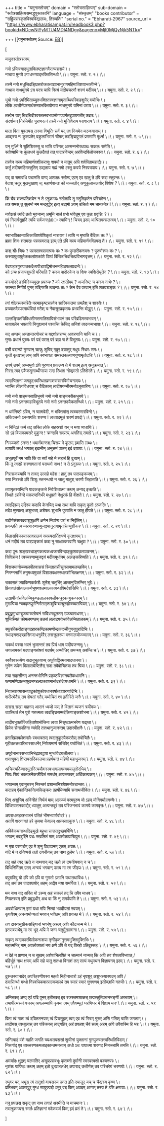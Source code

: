 +++
title = "यमुनास्तोत्रम्"
domain = "स्तोत्रसाहित्यम्"
sub-domain = "स्तोत्रसाहित्यसम्बद्धपुस्तकानि"
language = "संस्कृतम्"
"books contributor" = "राष्ट्रियसंस्कृतविश्वविद्यालयः, तिरुपतिः"
"serial no." = "Ebharati-2967"
source_url = "https://www.ebharatisampat.in/readbook3.php?bookid=NDcwNjYyMTU4MDI4NDgy&pageno=MjI0MjQyNjk5NTk="

+++
[[यमुनास्तोत्रम्	Source: [EB](https://www.ebharatisampat.in/readbook3.php?bookid=NDcwNjYyMTU4MDI4NDgy&pageno=MjI0MjQyNjk5NTk=)]]

\[













यामुनस्तोत्ररत्नम्

नमो ऽचिन्त्याद्भुताक्लिष्टज्ञानवैराग्यराशये \।  
नाथाय मुनये ऽगाधभगवद्भक्तिसिन्धवे \।\। यमुना. स्तो. र. १ \।\।

तस्मै नमो मधुजिदङ्घ्रिसरोजतत्त्वज्ञानानुरागमहिमातिशयान्तसीम्ने \।  
नाथाय नाथमुनये ऽत्र परत्र चापि नित्यं यदीयचरणौ शरणं मदीयम् \।\। यमुना. स्तो. र. २ \।\।

भूयो नमो ऽपरिमिताच्युतभक्तितत्त्वज्ञानामृताब्धिपरिवाहशुभैर् वचोभिः \।  
लोके ऽवतीर्णपरमार्थसमग्रभक्तियोगाय नाथमुनये यमिनां वराय \।\। यमुना. स्तो. र. ३ \।\।

तत्त्वेन यश् चिदचिदीश्वरतत्स्वभावभोगापवर्गतदुपायगतीर् उदारः \।  
संदर्शयन् निरमिमीत पुराणरत्नं तस्मै नमो मुनिविराय पराशराय \।\। यमुना. स्तो. र. ४ \।\।

माता पिता युवतयस् तनया विभूतिः सर्वं यद् एव नियमेन मदन्वयानाम् \।  
आद्यस्य नः कुलपतेर् वकुलाभिरामं श्रीमत् तदङ्घ्रियुगलं प्रणमामि मूर्ध्ना \।\। यमुना. स्तो. र. ५ \।\।

यन् मूर्ध्नि मे श्रुतिशिरस्सु च भाति यस्मिन्न् अस्मन्मनोरथपथः सकलः समेति \।  
स्तोष्यामि नः कुलधनं कुलदैवतं तत् पादारविन्दम् अरविन्दविलोचनस्य \।\।
यमुना. स्तो. र. ६ \।\।

तत्त्वेन यस्य महिमार्णवशीकराणुः शक्यो न मातुम् अपि शर्वपितामहाद्यैः \।  
कर्तुं तदीयमहिमस्तुतिम् उद्यताय मह्यं नमो ऽस्तु कवये निरपत्रपाय \।\।
यमुना. स्तो. र. ७ \।\।

यद् वा श्रमावधि यथामति वाप्य् अशक्तः स्तौम्य् एवम् एव खलु ते ऽपि सदा स्तुवन्तः \।  
वेदाश् चतुर् मुखमुखाश् च; महार्णवान्तः को मज्जतोर् अणुकुलाचलयोर् विशेषः ? \।\। यमुना. स्तो. र. ८ \।\।

किं चैष शक्त्यतिशयेन न ते ऽनुकम्प्यः स्तोतापि तु स्तुतिकृतेन परिश्रमेण \।  
तत्र श्रमस् तु सुलभो मम मन्दबुद्धेर् इत्य् उद्यमो ऽयम् उचितो मम चाब्जनेत्र ! \।\। यमुना. स्तो. र. ९ \।\।

नावेक्षसे त्यदि ततो भुवनान्य् अमूनि नालं प्रभो भवितुम् एव कुतः प्रवृत्तिः ? \।  
एवं निसर्गसुहृदि त्वयि सर्वजन्त्âüः स्वामिन् ! चित्रम् इदम् आश्रितवत्सलत्वम् \।\। यमुना. स्तो. र. १० \।\।

स्वाभाविकानवधिकातिशयेशितृत्वं नारायण ! त्वयि न मृष्यति वैदिकः कः ? \।  
ब्रह्मा शिवः शतमखः परमस्वराड् इत्य् एते ऽपि यस्य महिमार्णवविप्रषस् ते \।\। यमुना. स्तो. र. ११ \।\।

कश् श्रीः श्रियः ? परमसत्त्वसमाश्रयः कः ? कः पुण्डरीकनयनः ? पुरुषोत्तमः कः ? \।  
कस्यायुतायुतैककलांशकांशे विश्वं विचित्रचिदचित्प्रविभागवृत्तम् \।\।
यमुना. स्तो. र. १२ \।\।

वेदापहारगुरुपातकदैत्यपीडापद्विमोचनमहिष्ठफलप्रदानैः \।  
को ऽन्यः प्रजापशुपती परिपाति ? कस्य पादोदकेन स शिवः स्वशिरोधृतेन ? \।\।
यमुना. स्तो. र. १३ \।\।

कस्योदरे हरविरिञ्चमुखः प्रपञ्चः ? को रक्षतीमम् ? अजनिष्ट च कस्य नाभेः ? \।  
क्रान्त्वा निगीर्य पुनर् उद्गिरति त्वदन्यः कः ? केन वैष परवान् इति शक्यशङ्कः ? \।\। यमुना. स्तो. र. १४ \।\।

त्वां शीलरूपचरितैः परमप्रकृष्टसत्त्वेन सात्त्विकतया प्रबलैश् च शास्त्रैः \।  
प्रख्यातदैवपरमार्थविदां मतैश् च नैवासुरप्रकृतयः प्रभवन्ति बोद्धुम् \।\।
यमुना. स्तो. र. १५ \।\।

उल्लङ्घितत्रिविधसीमसमातिशायिसंभावनं तव परिब्रढिमस्वभावम् \।  
मायाबलेन भवतापि निगुह्यमानं पश्यन्ति केचिद् अनिशं त्वदनन्यभावाः \।\।
यमुना. स्तो. र. १६ \।\।

यद् अण्डम् अण्डान्तरगोचरं च यद्दशोत्तराण्य् आवरणानि यानि च \।  
गुणाः प्रधानं पुरुषः परं पदं परात् परं ब्रह्म च ते विभूतयः \।\। यमुना. स्तो. र. १७ \।\।

वशी वदान्यो गुणवान् ऋजुः शुचिर् मृदुर् दयालुर् मधुरः स्थिरः समः \।  
कृती कृतज्ञस् त्वम् अपि स्वभावतः समस्तकल्याणगुणामृतोदधिः \।\। यमुना. स्तो. र. १८ \।\।

उपर्य् उपर्य् अब्जभुवो ऽपि पूरुषान् प्रकल्प्य ते ये शतम् इत्य् अनुक्रमात् \।  
गिरस् त्वद् एकैकगुणाव्धीप्सया सदा स्थिता नोद्यमतो ऽतिशेरते \।\। यमुना. स्तो. र. १९ \।\।

त्वदाश्रितानां जगदुद्भवस्थितप्रणाशसंसारविमोचनादयः \।  
भवन्ति लीलाविधयश् च वैदिकास् त्वदीयगम्भीरमनोऽनुसारिणः \।\। यमुना. स्तो. र. २० \।\।

नमो नमो वाङ्मनसातिभूमये नमो नमो वाङ्मनसैकभूमये \।  
नमो नमो ऽनन्तमहाविभूतये नमो नमो ऽनन्तदयैकसन्धिवे \।\। यमुना. स्तो. र. २१ \।\।

न धर्मनिष्ठो ऽस्मि, न चात्मवेदी, न भक्तिमांस् त्वच्चरणारविन्दे \।  
अकिञ्चनो ऽनन्यगतिः शरण्य ! त्वत्पादमूलं शरणं प्रपद्ये \।\। यमुना. स्तो. र. २२ \।\।

न निन्दितं कर्म तद् अस्ति लोके सहस्रशो यन् न मया व्यधायि \।  
सो ऽहं विपाकावसरे मुकुन्द ! क्रन्दामि सम्प्रत्य् अगतिस् तवाग्रे \।\।
यमुना. स्तो. र. २३ \।\।

निमज्जतो ऽनन्त ! भवार्णवान्तश् चिराय मे कूलम् इवासि लब्धः \।  
त्वयापि लब्धं भगवन्न् इदानीम् अनुत्तमं पात्रम् इदं दयायाः \।\। यमुना. स्तो. र. २४ \।\।

अभूतपूर्वं मम भावि किं वा सर्वं सहे मे सहजं हि दुःखम् \।  
किं तु त्वदग्रे शरणागतानां पराभवो नाथ ! न ते ऽनुरूपः \।\। यमुना. स्तो. र. २५ \।\।

निरासकस्यापि न तावद् उत्सहे महेश ! हातुं तव पादपङ्कजम् \।  
रुषा निरस्तो ऽपि शिशुः स्तनन्धयो न जातु मातुश् चरणौ जिहासति \।\। यमुना. स्तो. र. २६ \।\।

तवामृतस्यन्दिनि पादकङ्कजे निवेशितात्मा कथम् अन्यद् इच्छति \।  
स्थिते ऽरविन्दे मकरन्दनिर्भरे मधुव्रतो नेक्षुरकं हि वीक्षते \।\। यमुना. स्तो. र. २७ \।\।

त्वदङ्घ्रिम् उद्दिश्य कदापि केनचिद् यथा तथा वापि सकृत् कुतो ऽञ्जलिः \।  
तदैव मुष्णात्य् अशुभाब्य् अशेषतः शुभानि पुष्णाति न जातु हीयते \।\।
यमुना. स्तो. र. २८ \।\।

उदीर्णसंसारदवाशुशुक्षणिं क्षणेन निर्वाप्य परां च निर्वृतिम् \।  
प्रयच्छति त्वच्चरणारुणाम्बुजद्वयानुरागामृतसिन्धुशीकरः \।\। यमुना. स्तो. र. २९ \।\।

विलासविक्रान्तपरावरालयं नमस्यदार्तिक्षपणे कृतक्षणम् \।  
धनं मदीयं तव पादपङ्कजं कदा नु साक्षात्करवाणि चक्षुषा ? \।\। यमुना. स्तो. र. ३० \।\।

कदा पुनः शङ्खरथाङ्गकल्पकध्वजारविन्दाङ्कुशवज्रलाञ्छनम् \।  
त्रिविक्रम ! त्वच्चरणाम्बुजद्वयं मदीयमूर्धानम् अलङ्करिष्यति \।\। यमुना. स्तो. र. ३१ \।\।

विराजमानोज्ज्वलपीतवाससं स्मितातसीसूनसमामलच्छविम् \।  
निमग्ननाभिं तनुमध्यमुन्नतं विशालवक्षस्स्थलशोभिलक्षणम् \।\। यमुना. स्तो. र. ३२ \।\।

चकासतं ज्याकिणकर्कशैः शुभैश् चतुर्भिर् आजानुविलम्भिर् भुहैः \।  
प्रियावतंसोत्पलकर्णभूषणश्लथालकाबन्धविमर्दशंसिभिः \।\। यमुना. स्तो. र. ३३ \।\।

उदग्रपीनांसविलम्बिकुण्डलालकावलीबन्धुरकन्बुकन्धरम् \।  
मुखश्रिया न्यक्कृतपूर्णनिर्मलामृतांशुबिम्बाम्बुरुहोज्ज्वलश्रियम् \।\।
यमुना. स्तो. र. ३४ \।\।

प्रबुद्धमुग्धाम्बुजचारुलोचनं सविभ्रमभ्रूलतम् उज्ज्वलाधरम् \।  
शुचिस्मितं कोमलगण्डम् उन्नसं ललाटपर्यन्तविलम्बितालकम् \।\। यमुना. स्तो. र. ३५ \।\।

स्फुरत्किरीटाङ्गदहारकण्ढिकामणीन्द्रकाञ्चीगुणनूपुरादिभिः \।  
रथाङ्गशङ्खासिगदाधनुर्वरैर् लसत्तुलस्या वनमालयोज्ज्वलम् \।\। यमुना. स्तो. र. ३६ \।\।

चकर्थ यस्या भवनं भुजान्तरं तव प्रियं धाम यदीयजन्मभूः \।  
जगत्समस्तं यदपाङ्गसंश्रयं यदर्थम् अम्भोधिर् अमन्थ्य् अबन्धि च \।\।
यमुना. स्तो. र. ३७ \।\।

स्ववैश्वरूप्येण सदानुभूतयाप्य् अपूर्ववद्विस्मयमादधानया \।  
गुणेन रूपेण विलासचेष्टितैस् सदा तवैवोचितया तव श्रिया \।\। यमुना. स्तो. र. ३८ \।\।

तया सहासीनम् अनन्तभोगिनि प्रकृष्टविज्ञानबलैकधामनि \।  
फणामणिव्रातमयूखमण्डलप्रकाशमानोदरदिव्यधामनि \।\। यमुना. स्तो. र. ३९ \।\।

निवासशय्यासनपादुकांशुकोपधानवर्षातपवारणादिभिः \।  
शरीरभेदैस् तव शेषतां गतैर् यथोचितं श्ष इतीरिते जनैः \।\। यमुना. स्तो. र. ४० \।\।

दासस् सखा वाहनम् आसनं ध्वजो यस् ते वितानं व्यजनं त्रयीमयः \।  
उपस्थितं तेन पुरो गरुत्मता त्वदङ्घ्रिसम्मर्दकिणाङ्कशोभना \।\। यमुना. स्तो. र. ४१ \।\।

त्वदीयभुक्तोज्जिहितशेषभोजिना त्वया निसृष्टात्मभरेण यद्यथा \।  
प्रियेण सेनापतिना न्यवेदि तत्तथानुजानन्तम् उदारवीक्षनैः \।\। यमुना. स्तो. र. ४२ \।\।

हताखिलक्लेशमलैः स्वभावतस् त्वदानुकूल्यैकरसैस् तवोचितैः \।  
गृहीततत्तत्परिचारसाधनैर् निषेव्यमाणं सचिवैर् यथोचितं \।\। यमुना. स्तो. र. ४३ \।\।

अपूर्वनानारसभावनिर्भद्रप्रबद्धया मुग्धविदघलीलया \।  
क्षणाणुवत् क्षिप्तपरादिकालया प्रहर्षयन्तं महिषीं महाभुजनम् \।\। यमुना. स्तो. र. ४४ \।\।

अचिन्त्यदिव्याद्भुतनित्ययौवनस्वभावलावण्यमयामृतोदधिम् \।  
श्रियः श्रियं भक्तजनैकजीवितं समर्थम् आपत्सखम् अर्थिकल्पकम् \।\। यमुना. स्तो. र. ४५ \।\।

भगवन्तम् एवानुचरन् निरन्तरं प्रशान्तनिश्शेषमनोरथान्तरः \।  
कदाहम् ऐकान्तिकनित्यकिङ्करः प्रहर्षयिष्यामि सनाथजीवितः \।\। यमुना. स्तो. र. ४६ \।\।

धिग् अशुचिम् अविनीतं निर्भयं माम् अलज्जं परमपुरुष यो ऽहम् योगिवर्याग्रगण्यैः \।  
विध्शिवसनकाद्यैर् ध्यातुम् अत्यन्तदूरं तव परिजनभावं कामये कामवृत्तः \।\।
यमुना. स्तो. र. ४७ \।\।

अपराधसहस्रभाजनं पतितं भीमभवार्णवोदरे \।  
अतगिं शरणागतं हरे कृपया केवलम् आत्मसात्कुरु \।\। यमुना. स्तो. र. ४८ \।\।

अविवेकघनान्धदिङ्मुखे बहुधा सन्ततदुःखवर्षिणि \।  
भगवन् भवदुर्दिने पथः स्खलितं माम् अवलोकयाचियुत \।\। यमुना. स्तो. र. ४९ \।\।

न मृषा परमार्थम् एव मे शृनु विज्ञापनम् एकम् अग्रतः \।  
यदि मे न दयिष्यसे ततो दयनीयस् तव नाथ दुर्लभः \।\। यमुना. स्तो. र. ५० \।\।

तद् अहं त्वद् ऋते न नाथवान् मद् ऋते त्वं दयनीयवान् न च \।  
विधिनिर्मितम् एतम् अन्वयं भगवान् पलय मा स्म जीहपः \।\। यमुना. स्तो. र. ५१ \।\।

वपुरादिषु यो ऽपि को ऽपि वा गुणतो ऽसानि यथातथाविधः \।  
तद् अयं तव पादपद्मयोर् अहम् अद्यैव मया समर्पितः \।\। यमुना. स्तो. र. ५२ \।\।

मम नाथ यद् अस्ति यो ऽस्म्य् अहं सकलं तद् धि तवैव माधव \।  
नियतस्वम् इति प्रबुद्धधीर् अथ वा किं नु समर्पयामि ते \।\। यमुना. स्तो. र. ५३ \।\।

अवबोधितवान् इमां यथा मयि नित्यां भवदीयतां स्वयम् \।  
कृपयैवम् अनन्यभोग्यतां भगवन् भक्तिम् अपि प्रयच्छ मे \।\। यमुना. स्तो. र. ५४ \।\।

तव दास्यसुखैकसङ्घिनां भवनेषु अस्त्व् अपि कीटजन्म मे \।  
इतरावसथेषु मा स्म भूद् अपि मे जन्म चतुर्मुखात्मना \।\। यमुना. स्तो. र. ५५ \।\।

सकृत् त्वदाकारविलोकनाशया तृणीकृतानुत्तमभुक्तिमुक्तिभिः \।  
महात्मभिर् माम् अवलोक्यतां नय क्षणे ऽपि ते यद् विरहो ऽतिदुस्सहः \।\।
यमुना. स्तो. र. ५६ \।\।

न देहं न प्राणान् न च सुखम् अशेषाभिलषितं न चात्मानं नान्यत् कि अपि तव शेषत्वविभवात् /  
बहिर्भूतं नाथ क्षणम् अपि सहे यातु शतधा विनाशं तत् सत्यं मधुमथन विज्ञापनम् इदम् \।\। यमुना. स्तो. र. ५७ \।\।

दुरन्तस्यानादेर् अपरिहरणीयस्य महतो निहीनाचारो ऽहं नृपशुर् अशुभस्यास्पदम् अपि /  
दयासिन्धो बन्धो निरवधिकवात्सल्यजलधे तव स्मारं स्मारं गुणगणम् इतीच्छामि गतभीः \।\। यमुना. स्तो. र. ५८ \।\।

अनिच्छन्न् अप्य् एवं यदि पुनर् इतीच्छन्न् इव रजस्तमश्छन्नच् छद्मस्तुतिवचनभङ्गीं अरचयम् \।  
तथापीत्थंरूपं वचनम् अवलम्ब्यापि कृपया त्वम् एवैवम्भूतं धरणिधर मे शिक्षय मनः \।\। यमुना. स्तो. र. ५९ \।\।

पिता त्वं माता त्वं दयिततनयस् त्वं प्रियसुहृत् त्वम् एव त्वं मित्रम् गुरुर् असि गतिश् चासि जगताम् \।  
त्वदीयस् त्वध्बृत्यस् तव परिजनस् त्वद्गतिर् अहं प्रपन्नश् चैवं सत्य् अहम् अपि तवैवास्मि हि भरः \।\। यमुना. स्तो. र. ६० \।\।

जनित्वाहं वंशे महति जगति ख्यअतयशसां शुचीनां युक्तानां गुणपुरुषतत्त्वस्थितिविदाम् /  
निसर्गाद् एव त्वच्चरणकमलाइकान्तमनसाम् अधो ऽधः पापात्मा शरणद निमज्जामि तमसि \।\। यमुना. स्तो. र. ६१ \।\।

अमर्यादः क्षुद्रश् चलमतिर् असूयप्रसवभूः कृतघ्नो दुर्मानी स्मरपरवशो वञ्चनपरः \।  
नृशंसः पापिष्ठः कथम् अहम् इतो दुःखजलधेर् अपाराद् उत्तीर्णस् तव परिचरेयं चरणयोः \।\। यमुना. स्तो. र. ६२ \।\।

रघुवर यद् अभूस् त्वं तादृशो वायसस्य प्रणत इति दयालुर् यच् च चैद्यस्य कृष्ण \।  
प्रतिभवम् अपराद्धुर् मुग्ध सायुज्यदो ऽभूर् वद किम् अपदम् आगस् तस्य ते ऽसि क्षमायाः \।\। यमुना. स्तो. र. ६३ \।\।

ननु प्रपन्नस् सकृद् एव नाथ तवाहं अस्मीति च याचमानः \।  
तवानुकम्प्यस् स्मर्तः प्रतिज्ञानां मदेकवर्जं किम् इदं व्रतं ते \।\।
यमुना. स्तो. र. ६४ \।\।













\]
